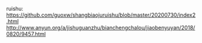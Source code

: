 
ruishu:
https://github.com/guoxw/shangbiaojuruishu/blob/master/20200730/index2.html
http://www.anyun.org/a/jishuguanzhu/bianchengchalou/jiaobenyuyan/2018/0820/9457.html
